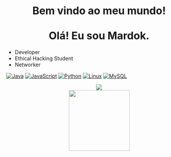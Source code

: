 <h1 align="center">Bem vindo ao meu mundo!<br><br>Olá! Eu sou Mardok.</h1>

* Developer
* Ethical Hacking Student
* Networker

[![Java](https://skillicons.dev/icons?i=java&theme=dark)](https://skillicons.dev)
[![JavaScript](https://skillicons.dev/icons?i=javascript&theme=dark)](https://skillicons.dev)
[![Python](https://skillicons.dev/icons?i=python&theme=dark)](https://skillicons.dev)
[![Linux](https://skillicons.dev/icons?i=linux&theme=dark)](https://skillicons.dev)
[![MySQL](https://skillicons.dev/icons?i=mysql&theme=dark)](https://skillicons.dev)

<p align="center">
  <img src="https://github-readme-stats.vercel.app/api?username=MardokStain&include_all_commits=true&count_private=true&show_icons=true&line_height=20&title_color=fff&icon_color=fff&text_color=fff&bg_color=0,000,141321"><br>
  <img height="165" src="https://github-readme-stats.vercel.app/api/top-langs/?username=MardokStain&title_color=fff&text_color=fff&bg_color=0,000,141321"> 
</p>
